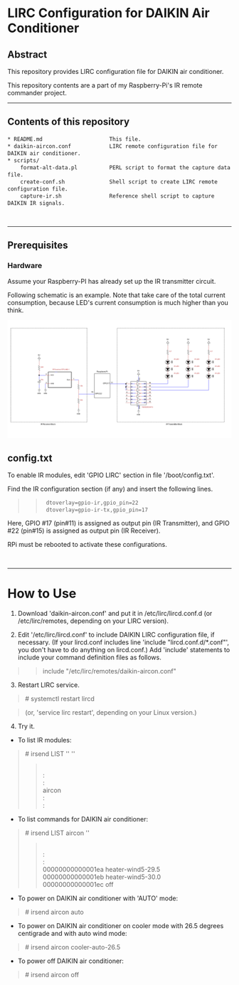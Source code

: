 # LIRC Configuration for DAIKIN Air Conditioner


## Abstract

This repository provides LIRC configuration file for DAIKIN air conditioner.

This repository contents are a part of my Raspberry-Pi's IR remote commander project.


- - -

## Contents of this repository

    * README.md                     This file.
    * daikin-aircon.conf            LIRC remote configuration file for DAIKIN air conditioner.
    * scripts/                      
        format-alt-data.pl          PERL script to format the capture data file.
        create-conf.sh              Shell script to create LIRC remote configuration file.
        capture-ir.sh               Reference shell script to capture DAIKIN IR signals.
<br/>

- - -

## Prerequisites

### Hardware
Assume your Raspberry-PI has already set up the IR transmitter circuit.

Following schematic is an example. Note that take care of the total current consumption, because LED's current consumption is much higher than you think.
<br/>

![schematic diagram of IR-transmitter-receiver](ir-transmitter-receiver.png "IR Transmitter Receiver")

## config.txt
To enable IR modules, edit 'GPIO LIRC' section in file '/boot/config.txt'.

Find the IR configuration section (if any) and insert the following lines.

>>      dtoverlay=gpio-ir,gpio_pin=22
>>      dtoverlay=gpio-ir-tx,gpio_pin=17

Here, GPIO #17 (pin#11) is assigned as output pin (IR Transmitter), and GPIO #22 (pin#15) is assigned as output pin (IR Receiver).

RPi must be rebooted to activate these configurations.

<br/>

- - -

# How to Use

1. Download 'daikin-aircon.conf' and put it in /etc/lirc/lircd.conf.d (or /etc/lirc/remotes, depending on your LIRC version).

2. Edit '/etc/lirc/lircd.conf' to include DAIKIN LIRC configuration file, if necessary.
   (If your lircd.conf includes line 'include "lircd.conf.d/*.conf"', you don't have to do anything on lircd.conf.)
   Add 'include' statements to include your command definition files as follows.
   
>> include "/etc/lirc/remotes/daikin-aircon.conf"

3. Restart LIRC service.
> \# systemctl restart lircd

> (or, 'service lirc restart', depending on your Linux version.)


4. Try it.
* To list IR modules:
> \# irsend LIST '' ''
>><br/>
>>:<br/>
>>:<br/>
>>aircon<br/>
>>:<br/>
>>:<br/>

* To list commands for DAIKIN air conditioner:
> \# irsend LIST aircon ''
>><br/>
>>:<br/>
>>:<br/>
>>00000000000001ea heater-wind5-29.5<br/>
>>00000000000001eb heater-wind5-30.0<br/>
>>00000000000001ec off<br/>

* To power on DAIKIN air conditioner with 'AUTO' mode:
> \# irsend aircon auto

* To power on DAIKIN air conditioner on cooler mode with 26.5 degrees centigrade and with auto wind mode:
> \# irsend aircon cooler-auto-26.5

* To power off DAIKIN air conditioner:
> \# irsend aircon off
